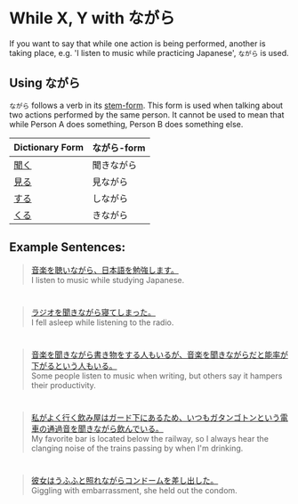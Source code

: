 # While X, Y with ながら

If you want to say that while one action is being performed, another is taking place, e.g. 'I listen to music while practicing Japanese', `ながら` is used.

## Using ながら
`ながら` follows a verb in its [stem-form](verb-iform). This form is used when talking about two actions performed by the same person. It cannot be used to mean that while Person A does something, Person B does something else.

|Dictionary Form|ながら-form|
|:--|:--|
|[聞く]()|聞きながら|
|[見る]()|見ながら|
|[する](1157170)|しながら|
|[くる]()|きながら|

## Example Sentences: 
> [音楽を聴いながら、日本語を勉強します。]()  
> I listen to music while studying Japanese.

#

> [ラジオを聞きながら寝てしまった。]()  
> I fell asleep while listening to the radio.

#

> [音楽を聞きながら書き物をする人もいるが、音楽を聞きながらだと能率が下がるという人もいる。]()  
> Some people listen to music when writing, but others say it hampers their productivity.

#

> [私がよく行く飲み屋はガード下にあるため、いつもガタンゴトンという電車の通過音を聞きながら飲んでいる。]()  
> My favorite bar is located below the railway, so I always hear the clanging noise of the trains passing by when I'm drinking.

#

> [彼女はうふふと照れながらコンドームを差し出した。]()  
> Giggling with embarrassment, she held out the condom.


